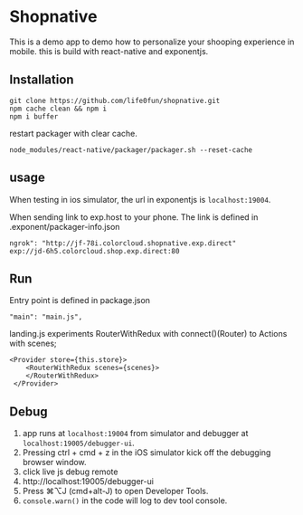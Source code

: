 # Shopnative
This is a demo app to demo how to personalize your shooping experience in mobile.
this is build with react-native and exponentjs.

## Installation

	git clone https://github.com/life0fun/shopnative.git
	npm cache clean && npm i
	npm i buffer


restart packager with clear cache.

	node_modules/react-native/packager/packager.sh --reset-cache


## usage

When testing in ios simulator, the url in exponentjs is `localhost:19004`.

When sending link to exp.host to your phone.
The link is defined in .exponent/packager-info.json

	ngrok": "http://jf-78i.colorcloud.shopnative.exp.direct"
	exp://jd-6h5.colorcloud.shop.exp.direct:80

## Run

Entry point is defined in package.json
	
	"main": "main.js",

landing.js experiments RouterWithRedux with connect()(Router) to Actions with scenes;

	<Provider store={this.store}>
        <RouterWithRedux scenes={scenes}>
        </RouterWithRedux>
     </Provider>


## Debug
1. app runs at `localhost:19004` from simulator and debugger at `localhost:19005/debugger-ui`.
2. Pressing ctrl + cmd + z in the iOS simulator kick off the debugging browser window.
3. click live js debug remote
4. http://localhost:19005/debugger-ui
5. Press ⌘⌥J (cmd+alt-J) to open Developer Tools.
6. `console.warn()` in the code will log to dev tool console.
